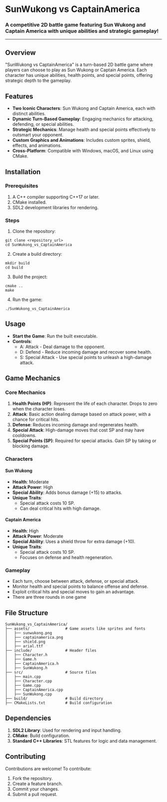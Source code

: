 # SunWukong vs CaptainAmerica

### A competitive 2D battle game featuring Sun Wukong and Captain America with unique abilities and strategic gameplay!

---

## Overview

"SunWukong vs CaptainAmerica" is a turn-based 2D battle game where players can choose to play as Sun Wukong or Captain America. Each character has unique abilities, health points, and special points, offering strategic depth to the gameplay.


## Features

- **Two Iconic Characters**: Sun Wukong and Captain America, each with distinct abilities.
- **Dynamic Turn-Based Gameplay**: Engaging mechanics for attacking, defending, or special abilities.
- **Strategic Mechanics**: Manage health and special points effectively to outsmart your opponent.
- **Custom Graphics and Animations**: Includes custom sprites, shield, effects, and animations.
- **Cross-Platform**: Compatible with Windows, macOS, and Linux using CMake.


## Installation
### Prerequisites
1. A C++ compiler supporting C++17 or later.
2. CMake installed.
3. SDL2 development libraries for rendering.
### Steps
1. Clone the repository:
```
git clone <repository_url>
cd SunWukong_vs_CaptainAmerica
```
2. Create a build directory:
```
mkdir build
cd build
```
3. Build the project:
```
cmake ..
make
```
4. Run the game:
```
./SunWukong_vs_CaptainAmerica
```

## Usage

- **Start the Game**: Run the built executable.
- **Controls**:
  * A: Attack - Deal damage to the opponent.
  * D: Defend - Reduce incoming damage and recover some health.
  * S: Special Attack - Use special points to unleash a high-damage attack.

## Game Mechanics
### Core Mechanics
1. **Health Points (HP)**: Represent the life of each character. Drops to zero when the character loses.
2. **Attack**: Basic action dealing damage based on attack power, with a chance for critical hits.
3. **Defense**: Reduces incoming damage and regenerates health.
4. **Special Attack**: High-damage moves that cost SP and may have cooldowns.
5. **Special Points (SP)**: Required for special attacks. Gain SP by taking or blocking damage.

### Characters
#### Sun Wukong
- **Health**: Moderate
- **Attack Power**: High
- **Special Ability**: Adds bonus damage (+15) to attacks.
- **Unique Traits**:
  * Special attack costs 10 SP.
  * Can deal critical hits with high damage.
    
#### Captain America
- **Health**: High
- **Attack Power**: Moderate
- **Special Ability**: Uses a shield throw for extra damage (+10).
- **Unique Traits**:
  * Special attack costs 10 SP.
  * Focuses on defense and health regeneration.

### Gameplay
- Each turn, choose between attack, defense, or special attack.
- Monitor health and special points to balance offense and defense.
- Exploit critical hits and special moves to gain an advantage.
- There are three rounds in one game

## File Structure
```
SunWukong_vs_CaptainAmerica/
├── assets/                # Game assets like sprites and fonts
│   ├── sunwukong.png
│   ├── captainamerica.png
│   ├── shield.png
│   ├── arial.ttf
├── include/               # Header files
│   ├── Character.h
│   ├── Game.h
│   ├── CaptainAmerica.h
│   ├── SunWukong.h
├── src/                   # Source files
│   ├── main.cpp
│   ├── Character.cpp
│   ├── Game.cpp
│   ├── CaptainAmerica.cpp
│   ├── SunWukong.cpp
├── build/                 # Build directory
├── CMakeLists.txt         # Build configuration
```

## Dependencies
1. **SDL2 Library**: Used for rendering and input handling.
2. **CMake**: Build configuration.
3. **Standard C++ Libraries**: STL features for logic and data management.

## Contributing

Contributions are welcome! To contribute:
1. Fork the repository.
2. Create a feature branch.
3. Commit your changes.
4. Submit a pull request.
